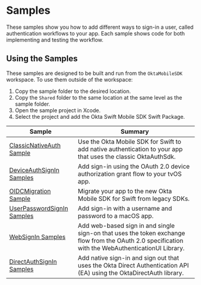 # Samples

These samples show you how to add different ways to sign-in a user, called authentication workflows to your app. Each sample shows code for both implementing and testing the workflow.

## Using the Samples

These samples are designed to be built and run from the `OktaMobileSDK` workspace. To use them outside of the workspace:

1. Copy the sample folder to the desired location.
2. Copy the `Shared` folder to the same location at the same level as the sample folder.
3. Open the sample project in Xcode.
4. Select the project and add the Okta Swift Mobile SDK Swift Package.

Sample | Summary |
 ---|---
[ClassicNativeAuth Sample](ClassicNativeAuth) | Use the Okta Mobile SDK for Swift to add native authentication to your app that uses the classic OktaAuthSdk.
[DeviceAuthSignIn Samples](DeviceAuthSignIn) | Add sign-in using the OAuth 2.0 device authorization grant flow to your tvOS app.
[OIDCMigration Sample](OIDCMigration) | Migrate your app to the new Okta Mobile SDK for Swift from legacy SDKs.
[UserPasswordSignIn Samples](UserPasswordSignIn) | Add sign-in with a username and password to a macOS app.
[WebSignIn Samples](WebSignIn) | Add web-based sign in and single sign-on that uses the token exchange flow from the OAuth 2.0 specification with the WebAuthenticationUI Library.
[DirectAuthSignIn Samples](DirectAuthSignIn) | Add native sign-in and sign out that uses the Okta Direct Authentication API (EA) using the OktaDirectAuth library.
